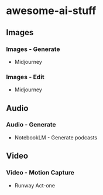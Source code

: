 # awesome-ai-stuff

## Images

### Images - Generate

- Midjourney

### Images - Edit

- Midjourney

## Audio

### Audio - Generate

- NotebookLM - Generate podcasts

## Video

### Video - Motion Capture

- Runway Act-one
